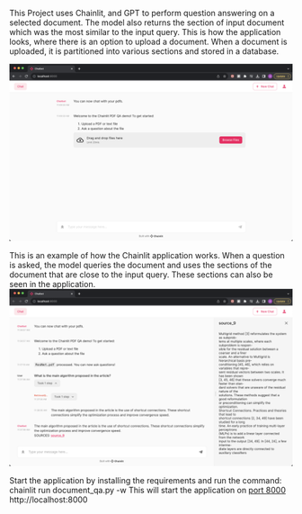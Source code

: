 This Project uses Chainlit, and GPT to perform question answering on a selected document. The model also returns the section of input document which was the most similar to the input query. 
This is how the application looks, where there is an option to upload a document. When a document is uploaded, it is partitioned into various sections and stored in a database.

![Input Image](Input%20Template.png)

This is an example of how the Chainlit application works. When a question is asked, the model queries the document and uses the sections of the document that are close to the input query. These sections can also be seen in the application.
![Result Image](Result%20Template.png)

Start the application by installing the requirements and run the command: chainlit run document_qa.py -w
This will start the application on [port 8000 ](http://localhost:8000)http://localhost:8000
